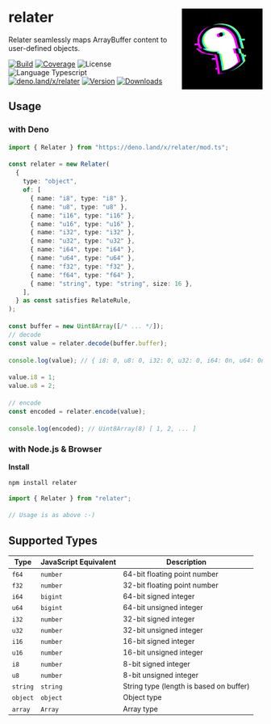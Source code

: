 # relater <a href="https://github.com/denostack"><img src="https://raw.githubusercontent.com/denostack/images/main/logo.svg" width="160" align="right" /></a>

Relater seamlessly maps ArrayBuffer content to user-defined objects.

<p>
  <a href="https://github.com/denostack/relater/actions"><img alt="Build" src="https://img.shields.io/github/actions/workflow/status/denostack/relater/ci.yml?branch=main&logo=github&style=flat-square" /></a>
  <a href="https://codecov.io/gh/denostack/relater"><img alt="Coverage" src="https://img.shields.io/codecov/c/gh/denostack/relater?style=flat-square" /></a>
  <img alt="License" src="https://img.shields.io/npm/l/relater.svg?style=flat-square" />
  <img alt="Language Typescript" src="https://img.shields.io/badge/language-Typescript-007acc.svg?style=flat-square" />
  <br />
  <a href="https://deno.land/x/relater"><img alt="deno.land/x/relater" src="https://img.shields.io/badge/dynamic/json?url=https://api.github.com/repos/denostack/relater/tags&query=$[0].name&display_name=tag&label=deno.land/x/relater@&style=flat-square&logo=deno&labelColor=000&color=777" /></a>
  <a href="https://www.npmjs.com/package/relater"><img alt="Version" src="https://img.shields.io/npm/v/relater.svg?style=flat-square&logo=npm" /></a>
  <a href="https://npmcharts.com/compare/relater?minimal=true"><img alt="Downloads" src="https://img.shields.io/npm/dt/relater.svg?style=flat-square" /></a>
</p>

## Usage

### with Deno

```ts
import { Relater } from "https://deno.land/x/relater/mod.ts";

const relater = new Relater(
  {
    type: "object",
    of: [
      { name: "i8", type: "i8" },
      { name: "u8", type: "u8" },
      { name: "i16", type: "i16" },
      { name: "u16", type: "u16" },
      { name: "i32", type: "i32" },
      { name: "u32", type: "u32" },
      { name: "i64", type: "i64" },
      { name: "u64", type: "u64" },
      { name: "f32", type: "f32" },
      { name: "f64", type: "f64" },
      { name: "string", type: "string", size: 16 },
    ],
  } as const satisfies RelateRule,
);

const buffer = new Uint8Array([/* ... */]);
// decode
const value = relater.decode(buffer.buffer);

console.log(value); // { i8: 0, u8: 0, i32: 0, u32: 0, i64: 0n, u64: 0n }

value.i8 = 1;
value.u8 = 2;

// encode
const encoded = relater.encode(value);

console.log(encoded); // Uint8Array(8) [ 1, 2, ... ]
```

### with Node.js & Browser

**Install**

```bash
npm install relater
```

```ts
import { Relater } from "relater";

// Usage is as above :-)
```

## Supported Types

| Type     | JavaScript Equivalent | Description                             |
| -------- | --------------------- | --------------------------------------- |
| `f64`    | `number`              | 64-bit floating point number            |
| `f32`    | `number`              | 32-bit floating point number            |
| `i64`    | `bigint`              | 64-bit signed integer                   |
| `u64`    | `bigint`              | 64-bit unsigned integer                 |
| `i32`    | `number`              | 32-bit signed integer                   |
| `u32`    | `number`              | 32-bit unsigned integer                 |
| `i16`    | `number`              | 16-bit signed integer                   |
| `u16`    | `number`              | 16-bit unsigned integer                 |
| `i8`     | `number`              | 8-bit signed integer                    |
| `u8`     | `number`              | 8-bit unsigned integer                  |
| `string` | `string`              | String type (length is based on buffer) |
| `object` | `object`              | Object type                             |
| `array`  | `Array`               | Array type                              |
